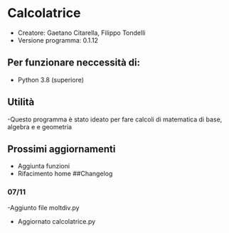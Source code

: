 # Calcolatrice
- Creatore: Gaetano Citarella, Filippo Tondelli
- Versione programma: 0.1.12
## Per funzionare neccessità di:
- Python 3.8 (superiore)
## Utilità
-Questo programma è stato ideato per fare calcoli di matematica di base, algebra e e geometria
## Prossimi aggiornamenti
- Aggiunta funzioni
- Rifacimento home
##Changelog
### 07/11
-Aggiunto file moltdiv.py
- Aggiornato calcolatrice.py

